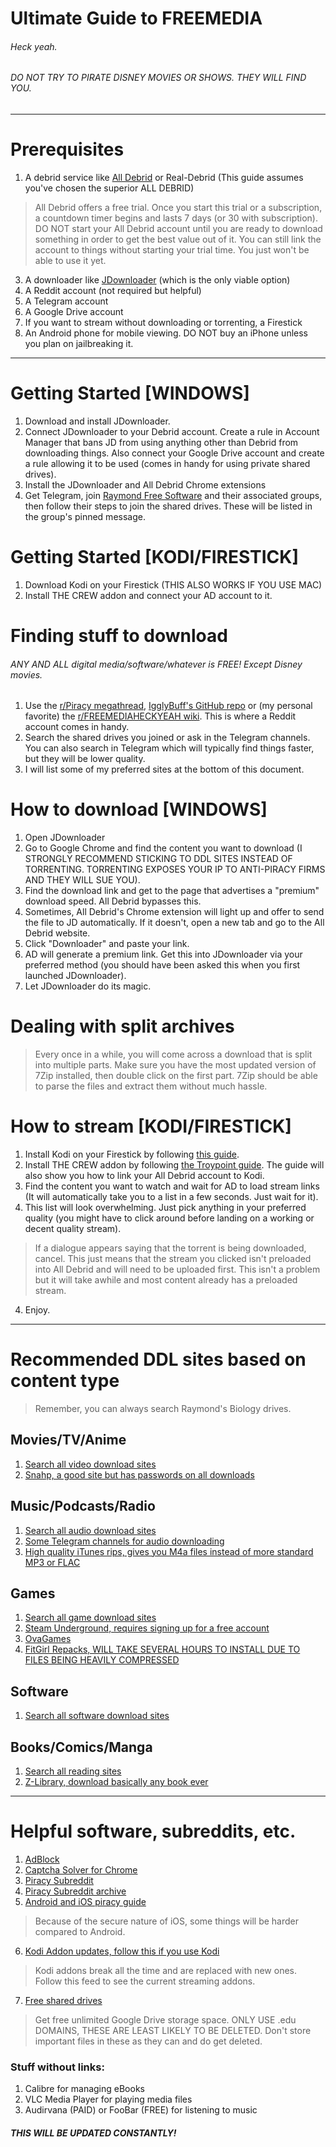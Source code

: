 # Ultimate Guide to FREEMEDIA
###### Heck yeah.
###### DO NOT TRY TO PIRATE DISNEY MOVIES OR SHOWS. THEY WILL FIND YOU.
---
# Prerequisites
1. A debrid service like [All Debrid](https://alldebrid.com/) or Real-Debrid (This guide assumes you've chosen the superior ALL DEBRID)

> All Debrid offers a free trial. Once you start this trial or a subscription, a countdown timer begins and lasts 7 days (or 30 with subscription). DO NOT start your All Debrid account until you are ready to download something in order to get the best value out of it. You can still link the account to things without starting your trial time. You just won't be able to use it yet.

3. A downloader like [JDownloader](https://jdownloader.org/) (which is the only viable option)
4. A Reddit account (not required but helpful)
5. A Telegram account
6. A Google Drive account
7. If you want to stream without downloading or torrenting, a Firestick
8. An Android phone for mobile viewing. DO NOT buy an iPhone unless you plan on jailbreaking it.

---
# Getting Started [WINDOWS]
1. Download and install JDownloader. 
2. Connect JDownloader to your Debrid account. Create a rule in Account Manager that bans JD from using anything other than Debrid from downloading things. Also connect your Google Drive account and create a rule allowing it to be used (comes in handy for using private shared drives).
3. Install the JDownloader and All Debrid Chrome extensions
4. Get Telegram, join [Raymond Free Software](https://t.me/raymondfreesoftware) and their associated groups, then follow their steps to join the shared drives. These will be listed in the group's pinned message.

# Getting Started [KODI/FIRESTICK]
1. Download Kodi on your Firestick (THIS ALSO WORKS IF YOU USE MAC)
2. Install THE CREW addon and connect your AD account to it. 
# Finding stuff to download
###### ANY AND ALL digital media/software/whatever is FREE! Except Disney movies. 
1. Use the [r/Piracy megathread](https://www.reddit.com/r/Piracy/wiki/megathread), [IgglyBuff's GitHub repo](https://github.com/Igglybuff/awesome-piracy) or (my personal favorite) the [r/FREEMEDIAHECKYEAH wiki](https://www.reddit.com/r/FREEMEDIAHECKYEAH/wiki/index). This is where a Reddit account comes in handy.
2. Search the shared drives you joined or ask in the Telegram channels. You can also search in Telegram which will typically find things faster, but they will be lower quality.
3. I will list some of my preferred sites at the bottom of this document. 

# How to download [WINDOWS]
1. Open JDownloader 
2. Go to Google Chrome and find the content you want to download (I STRONGLY RECOMMEND STICKING TO DDL SITES INSTEAD OF TORRENTING. TORRENTING EXPOSES YOUR IP TO ANTI-PIRACY FIRMS AND THEY WILL SUE YOU). 
3. Find the download link and get to the page that advertises a "premium" download speed. All Debrid bypasses this. 
4. Sometimes, All Debrid's Chrome extension will light up and offer to send the file to JD automatically. If it doesn't, open a new tab and go to the All Debrid website. 
5. Click "Downloader" and paste your link.
6. AD will generate a premium link. Get this into JDownloader via your preferred method (you should have been asked this when you first launched JDownloader). 
7. Let JDownloader do its magic.

# Dealing with split archives
>Every once in a while, you will come across a download that is split into multiple parts. Make sure you have the most updated version of 7Zip installed, then double click on the first part. 7Zip should be able to parse the files and extract them without much hassle.

# How to stream [KODI/FIRESTICK]
1. Install Kodi on your Firestick by following [this guide](https://troypoint.com/how-to-install-kodi-on-fire-tv/).
1. Install THE CREW addon by following [the Troypoint guide](https://troypoint.com/crew-kodi-addon/). The guide will also show you how to link your All Debrid account to Kodi.
2. Find the content you want to watch and wait for AD to load stream links (It will automatically take you to a list in a few seconds. Just wait for it).
3. This list will look overwhelming. Just pick anything in your preferred quality (you might have to click around before landing on a working or decent quality stream). 
> If a dialogue appears saying that the torrent is being downloaded, cancel. This just means that the stream you clicked isn't preloaded into All Debrid and will need to be uploaded first. This isn't a problem but it will take awhile and most content already has a preloaded stream.

4. Enjoy.

---
# Recommended DDL sites based on content type
>Remember, you can always search Raymond's Biology drives.
## Movies/TV/Anime
1. [Search all video download sites](https://cse.google.com/cse?cx=006516753008110874046:wevn3lkn9rr#gsc.tab=0)
2. [Snahp, a good site but has passwords on all downloads](https://snahp.it/)

## Music/Podcasts/Radio
1. [Search all audio download sites](https://cse.google.com/cse?cx=006516753008110874046:ibmyuhh72io)
2. [Some Telegram channels for audio downloading](https://www.reddit.com/r/FREEMEDIAHECKYEAH/wiki/storage#wiki_telegram_audio_download)
3. [High quality iTunes rips, gives you M4a files instead of more standard MP3 or FLAC](https://www.pluspremieres.to/)

## Games
1. [Search all game download sites](https://cse.google.com/cse?cx=006516753008110874046:cbjowp5sdqg)
2. [Steam Underground, requires signing up for a free account](https://cs.rin.ru/)
3. [OvaGames](http://www.ovagames.com/)
4. [FitGirl Repacks, WILL TAKE SEVERAL HOURS TO INSTALL DUE TO FILES BEING HEAVILY COMPRESSED](https://fitgirl-repacks.site/)

## Software
1. [Search all software download sites](https://cse.google.com/cse?cx=006516753008110874046:1ugcdt3vo7z)

## Books/Comics/Manga
1. [Search all reading sites](https://cse.google.com/cse?cx=006516753008110874046:s9ddesylrm8)
2. [Z-Library, download basically any book ever](https://z-lib.org/)
---
# Helpful software, subreddits, etc.
1. [AdBlock](https://www.reddit.com/r/FREEMEDIAHECKYEAH/wiki/adblock-vpn-privacy#wiki_.25B7_adblocking_extensions)
2. [Captcha Solver for Chrome](https://github.com/dessant/buster)
3. [Piracy Subreddit](https://www.reddit.com/r/piracy)
4. [Piracy Subreddit archive](https://github.com/nid666/PiracyArchive)
5. [Android and iOS piracy guide](https://www.reddit.com/r/FREEMEDIAHECKYEAH/wiki/android)
>Because of the secure nature of iOS, some things will be harder compared to Android.

6. [Kodi Addon updates, follow this if you use Kodi](https://www.reddit.com/r/Addons4Kodi/)
>Kodi addons break all the time and are replaced with new ones. Follow this feed to see the current streaming addons.

7. [Free shared drives](https://telegra.ph/Sites-for-getting-free-team-drives-04-18)
>Get free unlimited Google Drive storage space. ONLY USE .edu DOMAINS, THESE ARE LEAST LIKELY TO BE DELETED. Don't store important files in these as they can and do get deleted.

### Stuff without links:
1. Calibre for managing eBooks
2. VLC Media Player for playing media files
3. Audirvana (PAID) or FooBar (FREE) for listening to music

##### THIS WILL BE UPDATED CONSTANTLY!
